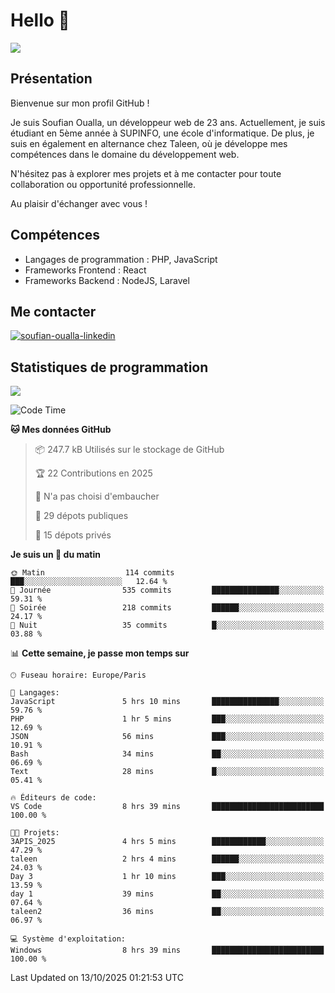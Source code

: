 # Hello 👋

![](https://komarev.com/ghpvc/?username=OSoufian&color=1a1b27)

## Présentation

Bienvenue sur mon profil GitHub !

Je suis Soufian Oualla, un développeur web de 23 ans. Actuellement, je suis étudiant en 5ème année à SUPINFO, une école d'informatique. De plus, je suis en également en alternance chez Taleen, où je développe mes compétences dans le domaine du développement web.

N'hésitez pas à explorer mes projets et à me contacter pour toute collaboration ou opportunité professionnelle.

Au plaisir d'échanger avec vous !

## Compétences

- Langages de programmation : PHP, JavaScript
- Frameworks Frontend : React
- Frameworks Backend : NodeJS, Laravel

## Me contacter

<p>
<a href="https://www.linkedin.com/in/soufian-oualla/" target="_blank"><img align="center" src="https://img.shields.io/badge/-LinkedIn-0077B5?style=for-the-badge&logo=Linkedin&logoColor=white" alt="soufian-oualla-linkedin"/></a>

## Statistiques de programmation

<a href="https://github-readme-stats.vercel.app/api/top-langs/?username=OSoufian&layout=compact">
  <img align="center" src="https://github-readme-stats.vercel.app/api/top-langs/?username=OSoufian&layout=compact"/>
</a>

<br />

<!--START_SECTION:waka-->
![Code Time](http://img.shields.io/badge/Code%20Time-592%20hrs%2014%20mins-blue)

**🐱 Mes données GitHub** 

> 📦 247.7 kB Utilisés sur le stockage de GitHub 
 > 
> 🏆 22 Contributions en 2025
 > 
> 🚫 N'a pas choisi d'embaucher
 > 
> 📜 29 dépots publiques 
 > 
> 🔑 15 dépots privés 
 > 
**Je suis un 🐤 du matin** 

```text
🌞 Matin                  114 commits         ███░░░░░░░░░░░░░░░░░░░░░░   12.64 % 
🌆 Journée                535 commits         ███████████████░░░░░░░░░░   59.31 % 
🌃 Soirée                 218 commits         ██████░░░░░░░░░░░░░░░░░░░   24.17 % 
🌙 Nuit                   35 commits          █░░░░░░░░░░░░░░░░░░░░░░░░   03.88 % 
```


📊 **Cette semaine, je passe mon temps sur** 

```text
🕑︎ Fuseau horaire: Europe/Paris

💬 Langages: 
JavaScript               5 hrs 10 mins       ███████████████░░░░░░░░░░   59.76 % 
PHP                      1 hr 5 mins         ███░░░░░░░░░░░░░░░░░░░░░░   12.69 % 
JSON                     56 mins             ███░░░░░░░░░░░░░░░░░░░░░░   10.91 % 
Bash                     34 mins             ██░░░░░░░░░░░░░░░░░░░░░░░   06.69 % 
Text                     28 mins             █░░░░░░░░░░░░░░░░░░░░░░░░   05.41 % 

🔥 Éditeurs de code: 
VS Code                  8 hrs 39 mins       █████████████████████████   100.00 % 

🐱‍💻 Projets: 
3APIS_2025               4 hrs 5 mins        ████████████░░░░░░░░░░░░░   47.29 % 
taleen                   2 hrs 4 mins        ██████░░░░░░░░░░░░░░░░░░░   24.03 % 
Day 3                    1 hr 10 mins        ███░░░░░░░░░░░░░░░░░░░░░░   13.59 % 
day 1                    39 mins             ██░░░░░░░░░░░░░░░░░░░░░░░   07.64 % 
taleen2                  36 mins             ██░░░░░░░░░░░░░░░░░░░░░░░   06.97 % 

💻 Système d'exploitation: 
Windows                  8 hrs 39 mins       █████████████████████████   100.00 % 
```


 Last Updated on 13/10/2025 01:21:53 UTC
<!--END_SECTION:waka-->
